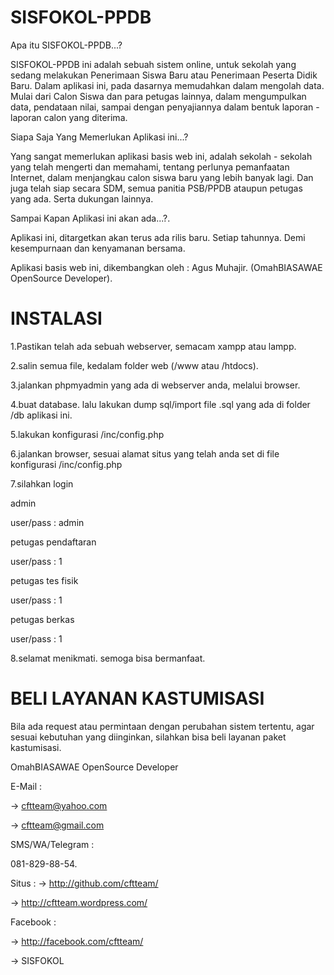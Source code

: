 SISFOKOL-PPDB
=============

Apa itu SISFOKOL-PPDB...?

SISFOKOL-PPDB ini adalah sebuah sistem online, untuk sekolah yang sedang melakukan Penerimaan Siswa Baru atau Penerimaan Peserta Didik Baru. Dalam aplikasi ini, pada dasarnya memudahkan dalam mengolah data. Mulai dari Calon Siswa dan para petugas lainnya, dalam mengumpulkan data, pendataan nilai, sampai dengan penyajiannya dalam bentuk laporan - laporan calon yang diterima.


Siapa Saja Yang Memerlukan Aplikasi ini...?

Yang sangat memerlukan aplikasi basis web ini, adalah sekolah - sekolah yang telah mengerti dan memahami, tentang perlunya pemanfaatan Internet, dalam menjangkau calon siswa baru yang lebih banyak lagi. Dan juga telah siap secara SDM, semua panitia PSB/PPDB ataupun petugas yang ada. Serta dukungan lainnya.


Sampai Kapan Aplikasi ini akan ada...?.

Aplikasi ini, ditargetkan akan terus ada rilis baru. Setiap tahunnya. Demi kesempurnaan dan kenyamanan bersama.



Aplikasi basis web ini, dikembangkan oleh : Agus Muhajir. (OmahBIASAWAE OpenSource Developer).




INSTALASI
=========

1.Pastikan telah ada sebuah webserver, semacam xampp atau lampp.

2.salin semua file, kedalam folder web (/www atau /htdocs).

3.jalankan phpmyadmin yang ada di webserver anda, melalui browser.

4.buat database. lalu lakukan dump sql/import file .sql yang ada di folder /db aplikasi ini.

5.lakukan konfigurasi /inc/config.php

6.jalankan browser, sesuai alamat situs yang telah anda set di file konfigurasi /inc/config.php

7.silahkan login 

admin

user/pass : admin


petugas pendaftaran

user/pass : 1


petugas tes fisik

user/pass : 1


petugas berkas 

user/pass : 1



8.selamat menikmati. semoga bisa bermanfaat.







BELI LAYANAN KASTUMISASI
========================

Bila ada request atau permintaan dengan perubahan sistem tertentu, agar sesuai kebutuhan yang diinginkan, silahkan bisa beli layanan paket kastumisasi. 

OmahBIASAWAE OpenSource Developer


E-Mail :

-> cftteam@yahoo.com

-> cftteam@gmail.com


SMS/WA/Telegram :

081-829-88-54.


Situs :
-> http://github.com/cftteam/

-> http://cftteam.wordpress.com/


Facebook :

-> http://facebook.com/cftteam/ 

-> SISFOKOL
